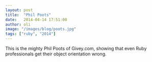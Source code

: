 ```yaml
---
layout: post
title:  "Phil Poots"
date:   2014-04-14 17:51:00
author: oli
image: "/images/blog/poots.jpg"
tags: ["ruby", "2014"]
---
```

This is the mighty Phil Poots of Givey.com, showing that even Ruby professionals get their object orientation wrong.